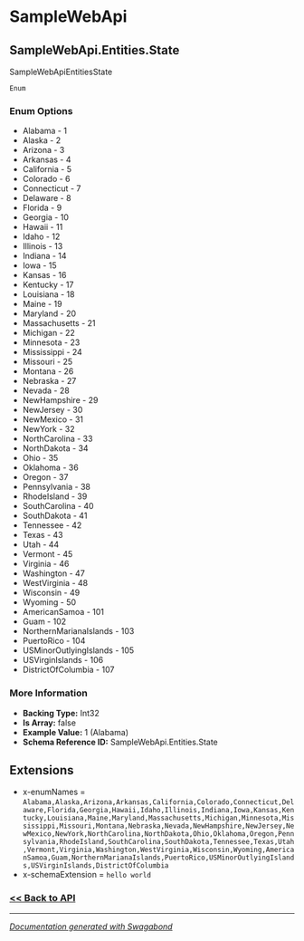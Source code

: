 
# SampleWebApi

## SampleWebApi.Entities.State

SampleWebApiEntitiesState



`Enum`

### Enum Options
* Alabama - 1
* Alaska - 2
* Arizona - 3
* Arkansas - 4
* California - 5
* Colorado - 6
* Connecticut - 7
* Delaware - 8
* Florida - 9
* Georgia - 10
* Hawaii - 11
* Idaho - 12
* Illinois - 13
* Indiana - 14
* Iowa - 15
* Kansas - 16
* Kentucky - 17
* Louisiana - 18
* Maine - 19
* Maryland - 20
* Massachusetts - 21
* Michigan - 22
* Minnesota - 23
* Mississippi - 24
* Missouri - 25
* Montana - 26
* Nebraska - 27
* Nevada - 28
* NewHampshire - 29
* NewJersey - 30
* NewMexico - 31
* NewYork - 32
* NorthCarolina - 33
* NorthDakota - 34
* Ohio - 35
* Oklahoma - 36
* Oregon - 37
* Pennsylvania - 38
* RhodeIsland - 39
* SouthCarolina - 40
* SouthDakota - 41
* Tennessee - 42
* Texas - 43
* Utah - 44
* Vermont - 45
* Virginia - 46
* Washington - 47
* WestVirginia - 48
* Wisconsin - 49
* Wyoming - 50
* AmericanSamoa - 101
* Guam - 102
* NorthernMarianaIslands - 103
* PuertoRico - 104
* USMinorOutlyingIslands - 105
* USVirginIslands - 106
* DistrictOfColumbia - 107


### More Information

* **Backing Type:** Int32
* **Is Array:** false
* **Example Value:** 1 (Alabama)
* **Schema Reference ID:** SampleWebApi.Entities.State



## Extensions
* x-enumNames = `Alabama,Alaska,Arizona,Arkansas,California,Colorado,Connecticut,Delaware,Florida,Georgia,Hawaii,Idaho,Illinois,Indiana,Iowa,Kansas,Kentucky,Louisiana,Maine,Maryland,Massachusetts,Michigan,Minnesota,Mississippi,Missouri,Montana,Nebraska,Nevada,NewHampshire,NewJersey,NewMexico,NewYork,NorthCarolina,NorthDakota,Ohio,Oklahoma,Oregon,Pennsylvania,RhodeIsland,SouthCarolina,SouthDakota,Tennessee,Texas,Utah,Vermont,Virginia,Washington,WestVirginia,Wisconsin,Wyoming,AmericanSamoa,Guam,NorthernMarianaIslands,PuertoRico,USMinorOutlyingIslands,USVirginIslands,DistrictOfColumbia`
* x-schemaExtension = `hello world`


### [<< Back to API](../SampleWebApi.Readme.md)

*** 

*[Documentation generated with Swagabond](https://github.com/jordanbleu/swagabond)*

